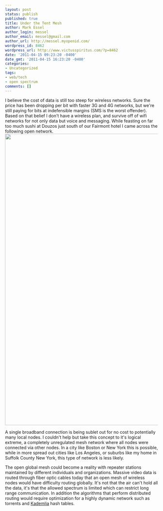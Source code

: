 ```yaml
---
layout: post
status: publish
published: true
title: Under the Tent Mesh
author: Mark Essel
author_login: messel
author_email: messel@gmail.com
author_url: http://messel.myopenid.com/
wordpress_id: 8462
wordpress_url: http://www.victusspiritus.com/?p=8462
date: '2011-04-15 09:23:20 -0400'
date_gmt: '2011-04-15 16:23:20 -0400'
categories:
- Uncategorized
tags:
- web/tech
- open spectrum
comments: []
---
```

<p>I believe the cost of data is still too steep for wireless networks. Sure the price has been dropping per bit with faster 3G and 4G networks, but we're still paying for bits at indefensible margins (SMS is the worst offender). Based on that belief I don't have a wireless plan, and survive off of wifi networks for not only data but voice and messaging. While feasting on far too much sushi at Douzos just south of our Fairmont hotel I came across the following open network.<br />
<a href="{{ site.url }}/assets/2011/04/under_the_tent_mesh.png"><img src="{{ site.url }}/assets/2011/04/under_the_tent_mesh.png" alt="" title="under_the_tent_mesh" width="640" height="960" class="aligncenter size-full wp-image-8482" /></a></p>
<p>A single broadband connection is being sublet out for no cost to potentially many local nodes. I couldn't help but take this concept to it's logical extreme, a completely unregulated mesh network where all nodes were connected via other nodes. In a city like Boston or New York this is possible, while in more spread out cities like Los Angeles, or suburbs like my home in Suffolk County New York, this type of network is less likely.</p>
<p>The open global mesh could become a reality with repeater stations maintained by different individuals and organizations. Massive video data is routed through fiber optic cables today that an open mesh of wireless nodes would have difficulty routing globally. It's not that the air can't hold all the data, it's that the allowed spectrum is limited which can restrict long range communication. In addition the algorithms that perform distributed routing would require optimization for a highly dynamic network such as torrents and <a href="http://victusfate.github.io/victusspiritus/uncategorized/2011/02/02/p2pmsg-a-distributed-message-network/">Kademlia</a> hash tables.</p>
